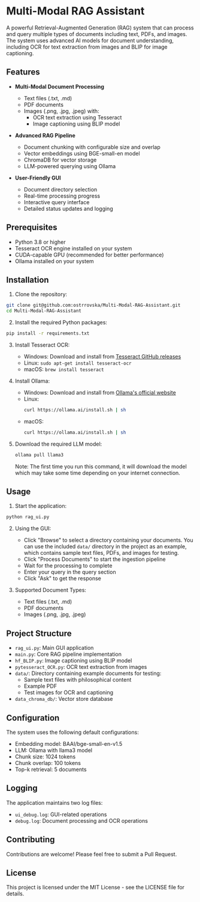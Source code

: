 # Multi-Modal RAG Assistant

A powerful Retrieval-Augmented Generation (RAG) system that can process and query multiple types of documents including text, PDFs, and images. The system uses advanced AI models for document understanding, including OCR for text extraction from images and BLIP for image captioning.

## Features

- **Multi-Modal Document Processing**
  - Text files (.txt, .md)
  - PDF documents
  - Images (.png, .jpg, .jpeg) with:
    - OCR text extraction using Tesseract
    - Image captioning using BLIP model

- **Advanced RAG Pipeline**
  - Document chunking with configurable size and overlap
  - Vector embeddings using BGE-small-en model
  - ChromaDB for vector storage
  - LLM-powered querying using Ollama

- **User-Friendly GUI**
  - Document directory selection
  - Real-time processing progress
  - Interactive query interface
  - Detailed status updates and logging

## Prerequisites

- Python 3.8 or higher
- Tesseract OCR engine installed on your system
- CUDA-capable GPU (recommended for better performance)
- Ollama installed on your system

## Installation

1. Clone the repository:
```bash
git clone git@github.com:ostrrovska/Multi-Modal-RAG-Assistant.git
cd Multi-Modal-RAG-Assistant
```

2. Install the required Python packages:
```bash
pip install -r requirements.txt
```

3. Install Tesseract OCR:
   - Windows: Download and install from [Tesseract GitHub releases](https://github.com/UB-Mannheim/tesseract/wiki)
   - Linux: `sudo apt-get install tesseract-ocr`
   - macOS: `brew install tesseract`

4. Install Ollama:
   - Windows: Download and install from [Ollama's official website](https://ollama.ai/download)
   - Linux: 
     ```bash
     curl https://ollama.ai/install.sh | sh
     ```
   - macOS: 
     ```bash
     curl https://ollama.ai/install.sh | sh
     ```

5. Download the required LLM model:
   ```bash
   ollama pull llama3
   ```
   Note: The first time you run this command, it will download the model which may take some time depending on your internet connection.

## Usage

1. Start the application:
```bash
python rag_ui.py
```

2. Using the GUI:
   - Click "Browse" to select a directory containing your documents. You can use the included `data/` directory in the project as an example, which contains sample text files, PDFs, and images for testing.
   - Click "Process Documents" to start the ingestion pipeline
   - Wait for the processing to complete
   - Enter your query in the query section
   - Click "Ask" to get the response

3. Supported Document Types:
   - Text files (.txt, .md)
   - PDF documents
   - Images (.png, .jpg, .jpeg)

## Project Structure

- `rag_ui.py`: Main GUI application
- `main.py`: Core RAG pipeline implementation
- `hf_BLIP.py`: Image captioning using BLIP model
- `pytesseract_OCR.py`: OCR text extraction from images
- `data/`: Directory containing example documents for testing:
  - Sample text files with philosophical content
  - Example PDF
  - Test images for OCR and captioning
- `data_chroma_db/`: Vector store database

## Configuration

The system uses the following default configurations:
- Embedding model: BAAI/bge-small-en-v1.5
- LLM: Ollama with llama3 model
- Chunk size: 1024 tokens
- Chunk overlap: 100 tokens
- Top-k retrieval: 5 documents

## Logging

The application maintains two log files:
- `ui_debug.log`: GUI-related operations
- `debug.log`: Document processing and OCR operations

## Contributing

Contributions are welcome! Please feel free to submit a Pull Request.

## License

This project is licensed under the MIT License - see the LICENSE file for details. 